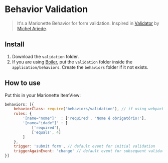 # Behavior Validation

> It's a Marionette Behavior for form validation. Inspired in [Validator](https://gist.github.com/Mariede/3d71eecd37bd0c89cd77) by [Michel Ariede](https://github.com/Mariede).

## Install

1. Download the `validation` folder.
2. If you are using [Boiler](https://github.com/baltazzar/boiler), put the `validation` folder inside the `application/behaviors`. Create the `behaviors` folder if it not exists.

## How to use

Put this in your Marionette ItemView:

```js
behaviors: [{
	behaviorClass: require('behaviors/validation'), // if using webpack|browserify
	rules: {
		'[name="nome"]'  : ['required', 'Nome é obrigatório!'],
		'[name="idade"]' : [
			['required'],
			['equals', 4]
		]
	},
	trigger: 'submit form', // default event for initial validation
	triggerAgainEvent: 'change' // default event for subsequent validation
}]
```